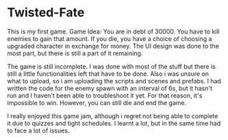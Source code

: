 # Twisted-Fate
This is my first game. 
Game Idea:
You are in debt of 30000. You have to kill enemies to gain that amount. If you die, you have a choice of choosing a upgraded character in exchange for money.
The UI design was done to the most part, but there is still a part of it remaining.

The game is still incomplete. I was done with most of the stuff but there is still a little functionalities left that have to be done. Also i was unsure on what to upload, so i am uploading the scripts and scenes and prefabs. 
I had written the code for the enemy spawn with an interval of 6s, but it hasn't run and I haven't been able to troubleshoot it yet. For that reason, it's impossible to win. However, you can still die and end the game. 

I really enjoyed this game jam, although i regret not being able to complete it due to quizzes and tight schedules. I learnt a lot, but in the same time had to face a lot of issues. 
